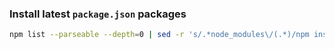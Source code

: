 ### Install latest `package.json` packages

```bash
npm list --parseable --depth=0 | sed -r 's/.*node_modules\/(.*)/npm install \1@latest/g'
```
